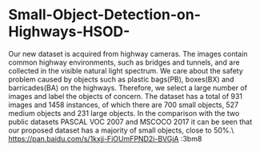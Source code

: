 # Small-Object-Detection-on-Highways-HSOD-

Our new dataset is acquired from highway cameras. The images contain common highway environments, such as bridges and tunnels, and are collected in the visible natural light spectrum. We care about the safety problem caused by objects such as plastic bags(PB), boxes(BX) and barricades(BA) on the highways. Therefore, we select a large number of images and label the objects of concern. The dataset has a total of 931 images and 1458 instances, of which there are 700 small objects, 527 medium objects and 231 large objects. In the comparison with the two public datasets PASCAL VOC 2007 and MSCOCO 2017 it can be seen that our proposed dataset has a majority of small objects, close to 50%.\\
https://pan.baidu.com/s/1kxjj-FiOUmFPND2i-BVGjA 
:3bm8 
